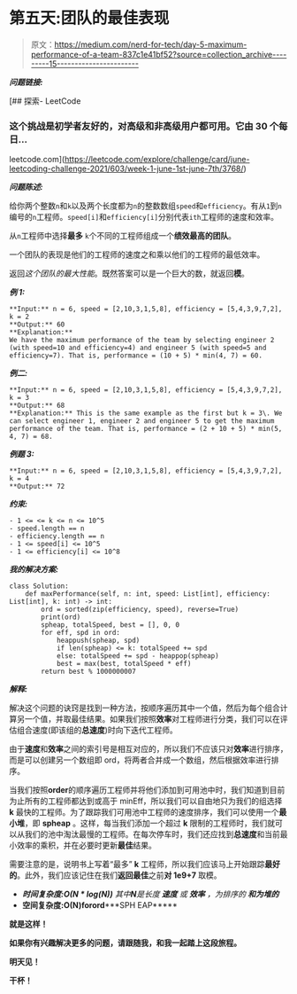 # 第五天:团队的最佳表现

> 原文：<https://medium.com/nerd-for-tech/day-5-maximum-performance-of-a-team-837c1e41bf52?source=collection_archive---------15----------------------->

***问题链接:***

[](https://leetcode.com/explore/challenge/card/june-leetcoding-challenge-2021/603/week-1-june-1st-june-7th/3768/) [## 探索- LeetCode

### 这个挑战是初学者友好的，对高级和非高级用户都可用。它由 30 个每日…

leetcode.com](https://leetcode.com/explore/challenge/card/june-leetcoding-challenge-2021/603/week-1-june-1st-june-7th/3768/) 

***问题陈述:***

给你两个整数`n`和`k`以及两个长度都为`n`的整数数组`speed`和`efficiency`。有从`1`到`n`编号的`n`工程师。`speed[i]`和`efficiency[i]`分别代表`ith`工程师的速度和效率。

从`n`工程师中选择**最多** `k`个不同的工程师组成一个**绩效最高的团队**。

一个团队的表现是他们的工程师的速度之和乘以他们的工程师的最低效率。

返回*这个团队的最大性能*。既然答案可以是一个巨大的数，就返回**模**。

***例 1:***

```
**Input:** n = 6, speed = [2,10,3,1,5,8], efficiency = [5,4,3,9,7,2], k = 2
**Output:** 60
**Explanation:** 
We have the maximum performance of the team by selecting engineer 2 (with speed=10 and efficiency=4) and engineer 5 (with speed=5 and efficiency=7). That is, performance = (10 + 5) * min(4, 7) = 60.
```

***例二:***

```
**Input:** n = 6, speed = [2,10,3,1,5,8], efficiency = [5,4,3,9,7,2], k = 3
**Output:** 68
**Explanation:** This is the same example as the first but k = 3\. We can select engineer 1, engineer 2 and engineer 5 to get the maximum performance of the team. That is, performance = (2 + 10 + 5) * min(5, 4, 7) = 68.
```

***例题 3:***

```
**Input:** n = 6, speed = [2,10,3,1,5,8], efficiency = [5,4,3,9,7,2], k = 4
**Output:** 72
```

***约束:***

```
- 1 <= <= k <= n <= 10^5
- speed.length == n
- efficiency.length == n
- 1 <= speed[i] <= 10^5
- 1 <= efficiency[i] <= 10^8
```

***我的解决方案:***

```
class Solution:
    def maxPerformance(self, n: int, speed: List[int], efficiency: List[int], k: int) -> int:
        ord = sorted(zip(efficiency, speed), reverse=True)
        print(ord)
        spheap, totalSpeed, best = [], 0, 0
        for eff, spd in ord:
            heappush(spheap, spd)
            if len(spheap) <= k: totalSpeed += spd
            else: totalSpeed += spd - heappop(spheap)
            best = max(best, totalSpeed * eff)
        return best % 1000000007
```

***解释:***

解决这个问题的诀窍是找到一种方法，按顺序遍历其中一个值，然后为每个组合计算另一个值，并取最佳结果。如果我们按照**效率**对工程师进行分类，我们可以在评估组合速度(即该组的**总速度**)时向下迭代工程师。

由于**速度**和**效率**之间的索引号是相互对应的，所以我们不应该只对**效率**进行排序，而是可以创建另一个数组即 ord，将两者合并成一个数组，然后根据效率进行排序。

当我们按照**order**的顺序遍历工程师并将他们添加到可用池中时，我们知道到目前为止所有的工程师都达到或高于 minEff，所以我们可以自由地只为我们的组选择 **k** 最快的工程师。为了跟踪我们可用池中工程师的速度排序，我们可以使用一个**最小堆**，即 **spheap** 。这样，每当我们添加一个超过 **k** 限制的工程师时，我们就可以从我们的池中淘汰最慢的工程师。在每次停车时，我们还应找到**总速度**和当前最小效率的乘积，并在必要时更新**最佳**结果。

需要注意的是，说明书上写着“最多” **k** 工程师，所以我们应该马上开始跟踪**最好的**。此外，我们应该记住在我们**返回最佳**之前**对 1e9+7** 取模。

*   ***时间复杂度:O(N * log(N))*** *其中****N****是长度* ***速度*** *或* ***效率*** *，为排序的* ***和为堆的***
*   ****空间复杂度:O(N)****for****ord*******SPH EAP*****

**就是这样！**

**如果你有兴趣解决更多的问题，请跟随我，和我一起踏上这段旅程。**

**明天见！**

**干杯！**